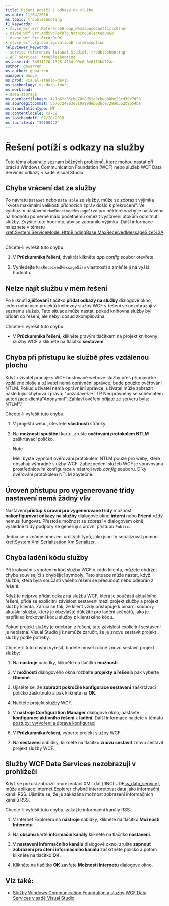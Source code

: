```yaml
---
title: Řešení potíží s odkazy na služby
ms.date: 11/04/2016
ms.topic: troubleshooting
f1_keywords:
- msvse_wcf.Err.ReferenceGroup_NamespaceConflictsOther
- msvse_wcf.Err.AddSvcRefDlg_NothingSelectedOnGo
- msvse_wcf.Err.ErrorOnOK
- msvse_wcf.cfg.ConfigurationErrorsException
helpviewer_keywords:
- service references [Visual Studio], troubleshooting
- WCF services, troubleshooting
ms.assetid: 3b531120-1325-4734-90c6-6e6113bd12ac
author: gewarren
ms.author: gewarren
manager: douge
ms.prod: visual-studio-dev15
ms.technology: vs-data-tools
ms.workload:
- data-storage
ms.openlocfilehash: 471b62c35cbe7098d52e9cbeb08be29cd39c7d58
ms.sourcegitcommit: 5b767247b3d819a99deb0dbce729a0562b9654ba
ms.translationtype: MT
ms.contentlocale: cs-CZ
ms.lasthandoff: 07/20/2018
ms.locfileid: "39180422"
---
```

# <a name="troubleshoot-service-references"></a>Řešení potíží s odkazy na služby

Toto téma obsahuje seznam běžných problémů, které mohou nastat při práci s Windows Communication Foundation (WCF) nebo služeb WCF Data Services odkazy v sadě Visual Studio.

## <a name="error-returning-data-from-a-service"></a>Chyba vrácení dat ze služby

Po návratu `DataSet` nebo `DataTable` ze služby, může se zobrazit výjimka "kvóta maximální velikosti příchozích zpráv došlo k překročení". Ve výchozím nastavení `MaxReceivedMessageSize` pro některé vazby je nastavena na hodnotu poměrně málo početnému omezit vystavení útokům odmítnutí služby. Zvýšíte tuto hodnotu, aby se zabránilo výjimku. Další informace naleznete v tématu <xref:System.ServiceModel.HttpBindingBase.MaxReceivedMessageSize%2A>.

Chcete-li vyřešit tuto chybu:

1.  V **Průzkumníka řešení**, dvakrát klikněte *app.config* soubor otevřete.

2.  Vyhledejte `MaxReceivedMessageSize` vlastnosti a změňte ji na vyšší hodnotu.

## <a name="cannot-find-a-service-in-my-solution"></a>Nelze najít službu v mém řešení

Po kliknutí **zjišťování** tlačítko **přidat odkazy na služby** dialogové okno, jeden nebo více projektů knihovny služby WCF v řešení se nezobrazují v seznamu služeb. Tato situace může nastat, pokud knihovna služby byl přidán do řešení, ale nebyl dosud zkompilována.

Chcete-li vyřešit tuto chybu:

-   V **Průzkumníka řešení**, klikněte pravým tlačítkem na projekt knihovny služby WCF a klikněte na tlačítko **sestavení**.

## <a name="error-accessing-a-service-over-a-remote-desktop"></a>Chyba při přístupu ke službě přes vzdálenou plochu

Když uživatel pracuje s WCF hostované webové služby přes připojení ke vzdálené ploše a uživatel nemá oprávnění správce, bude použito ověřování NTLM. Pokud uživatel nemá oprávnění správce, uživatel může zobrazit následující chybová zpráva: "požadavek HTTP Neoprávněný se schématem autorizace klienta"Anonymní". Záhlaví ověření přijaté ze serveru byla: NTLM"."

Chcete-li vyřešit tuto chybu:

1.  V projektu webu, otevřete **vlastnosti** stránky.

2.  Na **možnosti spuštění** kartu, zrušte **ověřování protokolem NTLM** zaškrtávací políčko.

    > [!NOTE]
    > Měli byste vypnout ověřování protokolem NTLM pouze pro weby, které obsahují výhradně služby WCF. Zabezpečení služeb WCF je spravována prostřednictvím konfigurace v nástroji *web.config* souboru. Díky ověřování protokolem NTLM zbytečné.

## <a name="access-level-for-generated-classes-setting-has-no-effect"></a>Úroveň přístupu pro vygenerované třídy nastavení nemá žádný vliv

Nastavení **přístup k úrovni pro vygenerované třídy** možnost **nakonfigurovat odkazy na služby** dialogové okno **interní** nebo **Friend** vždy nemusí fungovat. Přestože možnost se zobrazí v dialogovém okně, výsledné třídy podpory se generují s úrovní přístupu `Public`.

Jedná se o známé omezení určitých typů, jako jsou ty serializovat pomocí <xref:System.Xml.Serialization.XmlSerializer>.

## <a name="error-debugging-service-code"></a>Chyba ladění kódu služby

Při krokování s vnořením kód služby WCF v kódu klienta, můžete obdržet chybu související s chybějící symboly. Tato situace může nastat, když služba, která byla součástí vašeho řešení se přesunout nebo odebrán z řešení.

Když je nejprve přidat odkaz na službu WCF, která je součástí aktuálního řešení, přidá se explicitní závislost sestavení mezi projekt služby a projekt služby klienta. Zaručí se tak, že klient vždy přistupuje k binární soubory aktuální služby, který je obzvláště důležité pro ladění scénářů, jako je například krokování kódu služby z klientského kódu.

Pokud projekt služby je odebrán z řešení, tato závislost explicitní sestavení je neplatná. Visual Studio již nemůže zaručit, že je znovu sestavit projekt služby podle potřeby.

Chcete-li tuto chybu vyřešit, budete muset ručně znovu sestavit projekt služby:

1.  Na **nástroje** nabídky, klikněte na tlačítko **možnosti**.

2.  V **možnosti** dialogového okna rozbalte **projekty a řešení**a pak vyberte **Obecné**.

3.  Ujistěte se, že **zobrazit pokročilé konfigurace sestavení** zaškrtávací políčko zaškrtnuto a pak klikněte na **OK**.

4.  Načtěte projekt služby WCF.

5.  V **nástroje Configuration Manager** dialogové okno, nastavte **konfigurace aktivního řešení** k **ladění**. Další informace najdete v tématu [postupy: vytvoření a úprava konfigurací](../ide/how-to-create-and-edit-configurations.md).

6.  V **Průzkumníka řešení**, vyberte projekt služby WCF.

7.  Na **sestavení** nabídky, klikněte na tlačítko **znovu sestavit** znovu sestavit projekt služby WCF.

## <a name="wcf-data-services-do-not-display-in-the-browser"></a>Služby WCF Data Services nezobrazují v prohlížeči

Když se pokusí zobrazit reprezentaci XML dat [!INCLUDE[ss_data_service](../data-tools/includes/ss_data_service_md.md)], může aplikace Internet Explorer chybně interpretovat data jako informační kanál RSS. Ujistěte se, že je zakázána možnost zobrazení informačních kanálů RSS.

Chcete-li vyřešit tuto chybu, zakažte informační kanály RSS:

1.  V Internet Exploreru na **nástroje** nabídky, klikněte na tlačítko **Možnosti Internetu**.

2.  Na **obsahu** kartě **informační kanály** klikněte na tlačítko **nastavení**.

3.  V **nastavení informačního kanálu** dialogové okno, zrušte **zapnout zobrazení pro čtení informačního kanálu** zaškrtněte políčko a potom klikněte na tlačítko **OK**.

4.  Klikněte na tlačítko **OK** zavřete **Možnosti Internetu** dialogové okno.

## <a name="see-also"></a>Viz také:

- [Služby Windows Communication Foundation a služby WCF Data Services v sadě Visual Studio](../data-tools/windows-communication-foundation-services-and-wcf-data-services-in-visual-studio.md)